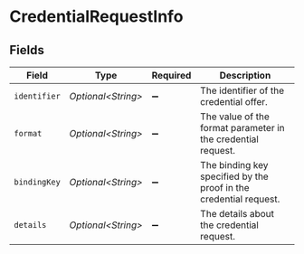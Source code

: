 # CredentialRequestInfo


## Fields

| Field                                                             | Type                                                              | Required                                                          | Description                                                       |
| ----------------------------------------------------------------- | ----------------------------------------------------------------- | ----------------------------------------------------------------- | ----------------------------------------------------------------- |
| `identifier`                                                      | *Optional\<String>*                                               | :heavy_minus_sign:                                                | The identifier of the credential offer.                           |
| `format`                                                          | *Optional\<String>*                                               | :heavy_minus_sign:                                                | The value of the format parameter in the credential request.      |
| `bindingKey`                                                      | *Optional\<String>*                                               | :heavy_minus_sign:                                                | The binding key specified by the proof in the credential request. |
| `details`                                                         | *Optional\<String>*                                               | :heavy_minus_sign:                                                | The details about the credential request.                         |